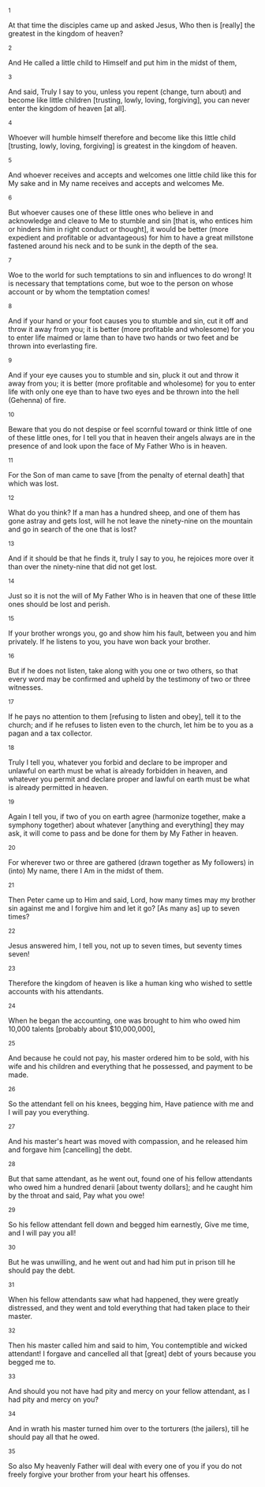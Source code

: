 <sup>1</sup> 

At that time the disciples came up and asked Jesus, Who then is [really] the greatest in the kingdom of heaven? 

<sup>2</sup> 

And He called a little child to Himself and put him in the midst of them, 

<sup>3</sup> 

And said, Truly I say to you, unless you repent (change, turn about) and become like little children [trusting, lowly, loving, forgiving], you can never enter the kingdom of heaven [at all]. 

<sup>4</sup> 

Whoever will humble himself therefore and become like this little child [trusting, lowly, loving, forgiving] is greatest in the kingdom of heaven. 

<sup>5</sup> 

And whoever receives and accepts and welcomes one little child like this for My sake and in My name receives and accepts and welcomes Me. 

<sup>6</sup> 

But whoever causes one of these little ones who believe in and acknowledge and cleave to Me to stumble and sin [that is, who entices him or hinders him in right conduct or thought], it would be better (more expedient and profitable or advantageous) for him to have a great millstone fastened around his neck and to be sunk in the depth of the sea. 

<sup>7</sup> 

Woe to the world for such temptations to sin and influences to do wrong! It is necessary that temptations come, but woe to the person on whose account or by whom the temptation comes! 

<sup>8</sup> 

And if your hand or your foot causes you to stumble and sin, cut it off and throw it away from you; it is better (more profitable and wholesome) for you to enter life maimed or lame than to have two hands or two feet and be thrown into everlasting fire. 

<sup>9</sup> 

And if your eye causes you to stumble and sin, pluck it out and throw it away from you; it is better (more profitable and wholesome) for you to enter life with only one eye than to have two eyes and be thrown into the hell (Gehenna) of fire. 

<sup>10</sup> 

Beware that you do not despise or feel scornful toward or think little of one of these little ones, for I tell you that in heaven their angels always are in the presence of and look upon the face of My Father Who is in heaven. 

<sup>11</sup> 

For the Son of man came to save [from the penalty of eternal death] that which was lost. 

<sup>12</sup> 

What do you think? If a man has a hundred sheep, and one of them has gone astray and gets lost, will he not leave the ninety-nine on the mountain and go in search of the one that is lost? 

<sup>13</sup> 

And if it should be that he finds it, truly I say to you, he rejoices more over it than over the ninety-nine that did not get lost. 

<sup>14</sup> 

Just so it is not the will of My Father Who is in heaven that one of these little ones should be lost and perish. 

<sup>15</sup> 

If your brother wrongs you, go and show him his fault, between you and him privately. If he listens to you, you have won back your brother. 

<sup>16</sup> 

But if he does not listen, take along with you one or two others, so that every word may be confirmed and upheld by the testimony of two or three witnesses. 

<sup>17</sup> 

If he pays no attention to them [refusing to listen and obey], tell it to the church; and if he refuses to listen even to the church, let him be to you as a pagan and a tax collector. 

<sup>18</sup> 

Truly I tell you, whatever you forbid and declare to be improper and unlawful on earth must be what is already forbidden in heaven, and whatever you permit and declare proper and lawful on earth must be what is already permitted in heaven. 

<sup>19</sup> 

Again I tell you, if two of you on earth agree (harmonize together, make a symphony together) about whatever [anything and everything] they may ask, it will come to pass and be done for them by My Father in heaven. 

<sup>20</sup> 

For wherever two or three are gathered (drawn together as My followers) in (into) My name, there I Am in the midst of them. 

<sup>21</sup> 

Then Peter came up to Him and said, Lord, how many times may my brother sin against me and I forgive him and let it go? [As many as] up to seven times? 

<sup>22</sup> 

Jesus answered him, I tell you, not up to seven times, but seventy times seven! 

<sup>23</sup> 

Therefore the kingdom of heaven is like a human king who wished to settle accounts with his attendants. 

<sup>24</sup> 

When he began the accounting, one was brought to him who owed him 10,000 talents [probably about $10,000,000], 

<sup>25</sup> 

And because he could not pay, his master ordered him to be sold, with his wife and his children and everything that he possessed, and payment to be made. 

<sup>26</sup> 

So the attendant fell on his knees, begging him, Have patience with me and I will pay you everything. 

<sup>27</sup> 

And his master's heart was moved with compassion, and he released him and forgave him [cancelling] the debt. 

<sup>28</sup> 

But that same attendant, as he went out, found one of his fellow attendants who owed him a hundred denarii [about twenty dollars]; and he caught him by the throat and said, Pay what you owe! 

<sup>29</sup> 

So his fellow attendant fell down and begged him earnestly, Give me time, and I will pay you all! 

<sup>30</sup> 

But he was unwilling, and he went out and had him put in prison till he should pay the debt. 

<sup>31</sup> 

When his fellow attendants saw what had happened, they were greatly distressed, and they went and told everything that had taken place to their master. 

<sup>32</sup> 

Then his master called him and said to him, You contemptible and wicked attendant! I forgave and cancelled all that [great] debt of yours because you begged me to. 

<sup>33</sup> 

And should you not have had pity and mercy on your fellow attendant, as I had pity and mercy on you? 

<sup>34</sup> 

And in wrath his master turned him over to the torturers (the jailers), till he should pay all that he owed. 

<sup>35</sup> 

So also My heavenly Father will deal with every one of you if you do not freely forgive your brother from your heart his offenses.